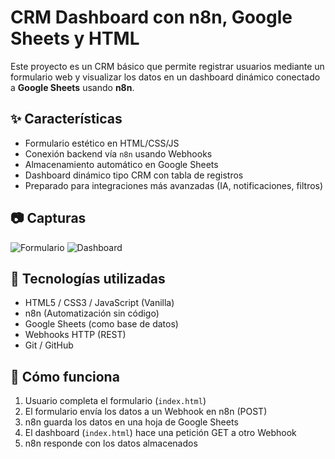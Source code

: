 # CRM Dashboard con n8n, Google Sheets y HTML

Este proyecto es un CRM básico que permite registrar usuarios mediante un formulario web y visualizar los datos en un dashboard dinámico conectado a **Google Sheets** usando **n8n**.

## ✨ Características

- Formulario estético en HTML/CSS/JS
- Conexión backend vía `n8n` usando Webhooks
- Almacenamiento automático en Google Sheets
- Dashboard dinámico tipo CRM con tabla de registros
- Preparado para integraciones más avanzadas (IA, notificaciones, filtros)

## 📷 Capturas

![Formulario](assets/formulario.png)
![Dashboard](assets/dashboard.png)

## 🧠 Tecnologías utilizadas

- HTML5 / CSS3 / JavaScript (Vanilla)
- n8n (Automatización sin código)
- Google Sheets (como base de datos)
- Webhooks HTTP (REST)
- Git / GitHub

## 🚀 Cómo funciona

1. Usuario completa el formulario (`index.html`)
2. El formulario envía los datos a un Webhook en n8n (POST)
3. n8n guarda los datos en una hoja de Google Sheets
4. El dashboard (`index.html`) hace una petición GET a otro Webhook
5. n8n responde con los datos almacenados
